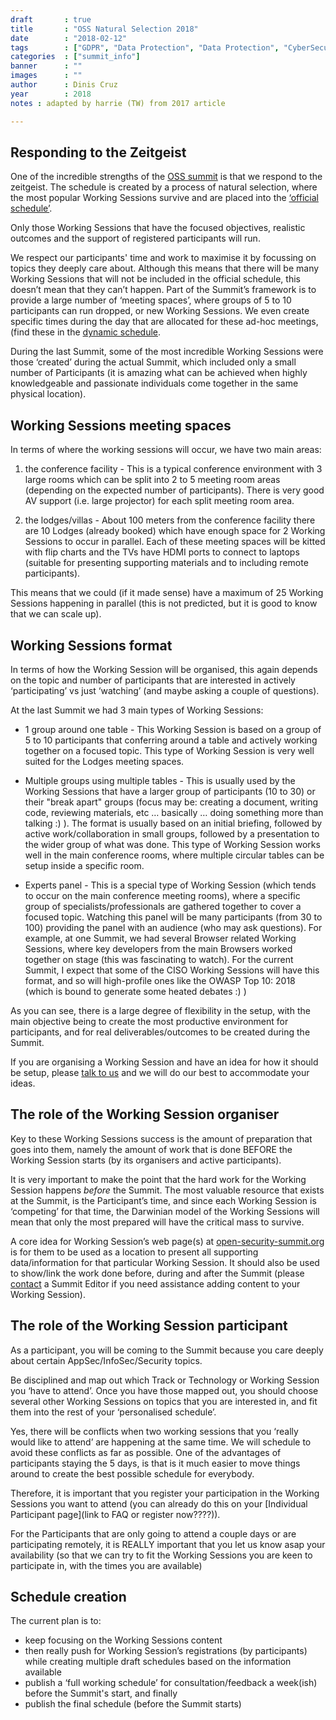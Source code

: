 ```yaml
---
draft       : true
title       : "OSS Natural Selection 2018"
date        : "2018-02-12"
tags        : ["GDPR", "Data Protection", "Data Protection", "CyberSecurity"]
categories  : ["summit_info"]
banner      : ""
images      : ""
author      : Dinis Cruz
year        : 2018
notes : adapted by harrie (TW) from 2017 article

---
```


## Responding to the Zeitgeist

One of the incredible strengths of the [OSS summit](https://open-security-summit.org/) is that we respond to the zeitgeist. The schedule is created by a process of natural selection, where the most popular Working Sessions survive and are placed into the [‘official schedule’](https://open-security-summit.org/tracks/).

Only those Working Sessions that have the focused objectives, realistic outcomes and the support of registered participants will run.

We respect our participants' time and work to maximise it by focussing on topics they deeply care about. Although this means that there will be many Working Sessions that will not be included in the official schedule, this doesn’t mean that they can’t happen. Part of the Summit’s framework is to provide a large number of ‘meeting spaces’, where groups of 5 to 10 participants can run dropped, or new Working Sessions. We even create specific times during the day that are allocated for these ad-hoc meetings, (find these in the [dynamic schedule](https://open-security-summit.org/tracks/).

During the last Summit, some of the most incredible Working Sessions were those ‘created’ during the actual Summit, which included only a small number of Participants (it is amazing what can be achieved when highly knowledgeable and passionate individuals come together in the same physical location).

## Working Sessions meeting spaces

In terms of where the working sessions will occur, we have two main areas:

1) the conference facility - This is a typical conference environment with 3 large rooms which can be split into 2 to 5 meeting room areas (depending on the expected number of participants). There is very good AV support (i.e. large projector) for each split meeting room area.

2) the lodges/villas - About 100 meters from the conference facility there are 10 Lodges (already booked) which have enough space for 2 Working Sessions to occur in parallel. Each of these meeting spaces will be kitted with flip charts and the TVs have HDMI ports to connect to laptops (suitable for presenting supporting materials and to including remote participants).

This means that we could (if it made sense) have a maximum of 25 Working Sessions happening in parallel (this is not predicted, but it is good to know that we can scale up).

## Working Sessions format

In terms of how the Working Session will be organised, this again depends on the topic and number of participants that are interested in actively ‘participating’ vs just ‘watching’ (and maybe asking a couple of questions).

At the last Summit we had 3 main types of Working Sessions:

- 1 group around one table - This Working Session is based on a group of 5 to 10 participants that conferring around a table and actively working together on a focused topic. This type of Working Session is very well suited for the Lodges meeting spaces.

- Multiple groups using multiple tables - This is usually used by the Working Sessions that have a larger group of participants (10 to 30) or their "break apart" groups (focus may be: creating a document, writing code, reviewing materials, etc … basically … doing something more than talking :) ). The format is usually based on an initial briefing, followed by active work/collaboration in small groups, followed by a presentation to the wider group of what was done. This type of Working Session works well in the main conference rooms, where multiple circular tables can be setup inside a specific room.

- Experts panel - This is a special type of Working Session (which tends to occur on the main conference meeting rooms), where a specific group of specialists/professionals are gathered together to cover a focused topic. Watching this panel will be many participants (from 30 to 100) providing the panel with an audience (who may ask questions). For example, at one Summit, we had several Browser related Working Sessions, where key developers from the main Browsers worked together on stage (this was fascinating to watch). For the current Summit, I expect that some of the CISO Working Sessions will have this format, and so will high-profile ones like the OWASP Top 10: 2018 (which is bound to generate some heated debates :) )

As you can see, there is a large degree of flexibility in the setup, with the main objective being to create the most productive environment for participants, and for real deliverables/outcomes to be created during the Summit.

If you are organising a Working Session and have an idea for how it should be setup, please [talk to us](mailto:info@opensecsummit.org) and we will do our best to accommodate your ideas.

## The role of the Working Session organiser

Key to these Working Sessions success is the amount of preparation that goes into them, namely the amount of work that is done BEFORE the Working Session starts (by its organisers and active participants).

It is very important to make the point that the hard work for the Working Session happens _before_ the Summit. The most valuable resource that exists at the Summit, is the Participant’s time, and since each Working Session is ‘competing’ for that time, the Darwinian model of the Working Sessions will mean that only the most prepared will have the critical mass to survive.

A core idea for Working Session’s web page(s) at [open-security-summit.org](https://open-security-summit.org/) is for them to be used as a location to present all supporting data/information for that particular Working Session. It should also be used to show/link the work done before, during and after the Summit (please [contact](mailto:info@opensecsummit.org) a Summit Editor if you need assistance adding content to your Working Session).

## The role of the Working Session participant

As a participant, you will be coming to the Summit because you care deeply about certain AppSec/InfoSec/Security topics.

Be disciplined and map out which Track or Technology or Working Session you ‘have to attend’. Once you have those mapped out, you should choose several other Working Sessions on topics that you are interested in, and fit them into the rest of your ‘personalised schedule’.

Yes, there will be conflicts when two working sessions that you ‘really would like to attend’ are happening at the same time. We will schedule to avoid these conflicts as far as possible. One of the advantages of participants staying the 5 days, is that is it much easier to move things around to create the best possible schedule for everybody.

Therefore, it is important that you register your participation in the Working Sessions you want to attend (you can already do this on your [Individual Participant page](link to FAQ or register now????)).

For the Participants that are only going to attend a couple days or are participating remotely, it is REALLY important that you let us know asap your availability (so that we can try to fit the Working Sessions you are keen to participate in, with the times you are available)

## Schedule creation

The current plan is to:

- keep focusing on the Working Sessions content 
- then really push for Working Session’s registrations (by participants) while creating multiple draft schedules based on the information available
- publish a ‘full working schedule’ for consultation/feedback a week(ish) before the Summit's start, and finally
- publish the final schedule (before the Summit starts)
